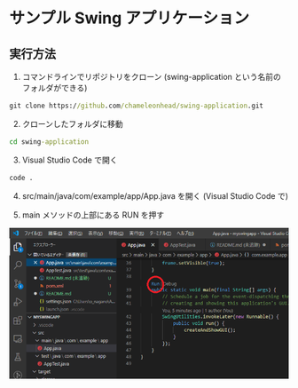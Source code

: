 サンプル Swing アプリケーション
==================

実行方法
----------

1. コマンドラインでリポジトリをクローン (swing-application という名前のフォルダができる)

```cmd
git clone https://github.com/chameleonhead/swing-application.git
```

2. クローンしたフォルダに移動

```cmd
cd swing-application
```

3. Visual Studio Code で開く

```cmd
code .
```

4. src/main/java/com/example/app/App.java を開く (Visual Studio Code で)

5. main メソッドの上部にある RUN を押す

![images/vscode.png](images/vscode.png)